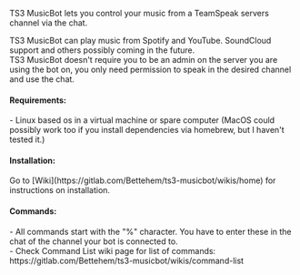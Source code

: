 TS3 MusicBot lets you control your music from a TeamSpeak servers channel via the chat.<br>

TS3 MusicBot can play music from Spotify and YouTube. SoundCloud support and others possibly coming in the future.<br>
TS3 MusicBot doesn't require you to be an admin on the server you are using the bot on, you only need permission to speak in the desired channel and use the chat.<br>

<h4>Requirements:</h4>
- Linux based os in a virtual machine or spare computer  (MacOS could possibly work too if you install dependencies via homebrew, but I haven't tested it.)

<h4>Installation:</h4>
Go to [Wiki](https://gitlab.com/Bettehem/ts3-musicbot/wikis/home) for instructions on installation.<br>

<h4>Commands:</h4>
- All commands start with the "%" character. You have to enter these in the chat of the channel your bot is connected to.<br>
- Check Command List wiki page for list of commands: https://gitlab.com/Bettehem/ts3-musicbot/wikis/command-list<br>
